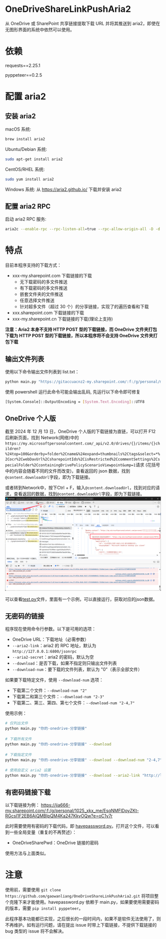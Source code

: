 # OneDriveShareLinkPushAria2

从 OneDrive 或 SharePoint 共享链接提取下载 URL 并将其推送到 aria2，即使在无图形界面的系统中依然可以使用。

# 依赖

requests==2.25.1

pyppeteer==0.2.5

# 配置 aria2

## 安装 aria2

macOS 系统:
```bash
brew install aria2
```

Ubuntu/Debian 系统:
```bash
sudo apt-get install aria2
```

CentOS/RHEL 系统:
```bash
sudo yum install aria2
```

Windows 系统:
从 https://aria2.github.io/ 下载并安装 aria2

## 配置 aria2 RPC

启动 aria2 RPC 服务:
```bash
aria2c --enable-rpc --rpc-listen-all=true --rpc-allow-origin-all -D -d <下载目录>
```

# 特点

目前本程序支持的下载方式：

- xxx-my.sharepoint.com 下载链接的下载
  - 无下载密码的多文件推送
  - 有下载密码的多文件推送
  - 嵌套文件夹的文件推送
  - 任意选择文件推送
  - 针对超多文件（超过 30 个）的分享链接，实现了的遍历查看和下载
- xxx.sharepoint.com 下载链接的下载
- xxx-my.sharepoint.cn 下载链接的下载(理论上支持)

**注意：Aria2 本身不支持 HTTP POST 型的下载链接，而 OneDrive 文件夹打包下载为 HTTP POST 型的下载链接，所以本程序将不会支持 OneDrive 文件夹打包下载**

## 输出文件列表

使用以下命令输出文件列表到 list.txt：

```bash
python main.py "https://gitaccuacnz2-my.sharepoint.com/:f:/g/personal/mail_finderacg_com/EheQwACFhe9JuGUn4hlg9esBsKyk5jp9-Iz69kqzLLF5Xw?e=FG7SHh" > list.txt
```

使用 powershell 运行此命令可能会输出乱码, 先运行以下命令即可修复

```bash
[System.Console]::OutputEncoding = [System.Text.Encoding]::UTF8
```

## OneDrive 个人版

截至 2024 年 12 月 13 日，OneDrive 个人版的下载链接为直链，可以打开 F12 后刷新页面，找到 Network(网络)中的`https://my.microsoftpersonalcontent.com/_api/v2.0/drives/{}/items/{}children?%24top=100&orderby=folder%2Cname&%24expand=thumbnails%2Ctags&select=*%2Cocr%2CwebDavUrl%2CsharepointIds%2CisRestricted%2CcommentSettings%2CspecialFolder%2CcontainingDrivePolicyScenarioViewpoint&ump=1`请求 (花括号中的内容会随着不同的文件而改变)，查看返回的 json 数据，找到`@content.downloadUrl`字段，即为下载链接。

或者转到Network中，按下Ctrl + F，输入`@content.downloadUrl`，找到对应的请求，查看返回的数据，找到`@content.downloadUrl`字段，即为下载链接。
![alt text](image.png)


可以查看[test.py](../test.py)文件，里面有一个示例，可以直接运行，获取对应的json数据。

## 无密码的链接

程序现在使用命令行参数。以下是可用的选项：

- OneDrive URL：下载地址（必需参数）
- `--aria2-link`：aria2 的 RPC 地址，默认为 `http://127.0.0.1:6800/jsonrpc`
- `--aria2-secret`：aria2 的密码，默认为空
- `--download`：是否下载，如果不指定则只输出文件列表
- `--download-num`：要下载的文件列表，默认为 "0"（表示全部文件）

如果要下载特定文件，使用 `--download-num` 选项：

- 下载第二个文件：`--download-num "2"`
- 下载第二和第三个文件：`--download-num "2-3"`
- 下载第二、第三、第四、第七个文件：`--download-num "2-4,7"`

使用示例：
```bash
# 仅列出文件
python main.py "你的-onedrive-分享链接"

# 下载所有文件
python main.py "你的-onedrive-分享链接" --download

# 下载指定文件
python main.py "你的-onedrive-分享链接" --download --download-num "2-4,7"

# 使用自定义 aria2 设置
python main.py "你的-onedrive-分享链接" --download --aria2-link "http://localhost:6800/jsonrpc" --aria2-secret "你的密码"
```

## 有密码链接下载

以下载链接为例：
https://jia666-my.sharepoint.com/:f:/g/personal/1025_xkx_me/EsqNMFlDoyZKt-RGcsI1F2EB6AiQMBIpQM4Ka247KkyOQw?e=oC1y7r

此时需要使用有密码的下载代码，即 [havepassword.py](../havepassword.py)。打开这个文件，可以看到一些全局变量（重复的不再赘述）：

- OneDriveSharePwd：OneDrive 链接的密码

使用方法与上面类似。

# 注意

使用前，需要使用 `git clone https://github.com/gaowanliang/OneDriveShareLinkPushAria2.git` 将项目整个克隆下来才能使用。havepassword.py 依赖于 main.py，如果要使用需要密码的版本，需要 `pip install pyppeteer`。

此程序基本功能都已实现，之后很长的一段时间内，如果不是软件无法使用了，则不再维护。如有运行问题，请在提出 issue 时带上下载链接，不提供下载链接的 bug 类型的 issue 将不会解决。
